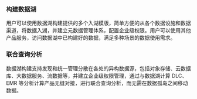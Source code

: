### 构建数据湖
用户可以使用数据湖构建提供的多个入湖模版，简单方便的从各个数据设施和数据渠道，将数据入湖，并建立元数据管理体系，配置企业级权限。用户可以使用其他产品服务，访问数据湖中已构建好的数据，满足多种场景的数据使用需求。

### 联合查询分析
数据湖构建支持发现和统一管理分散在各处的异构数据源，包括对象存储、云数据库、大数据服务、流数据等，并建立企业级权限管理，通过与数据湖计算 DLC、EMR 等分析计算产品无缝对接，进行联合查询分析，而无需在数据孤岛之间移动数据。
